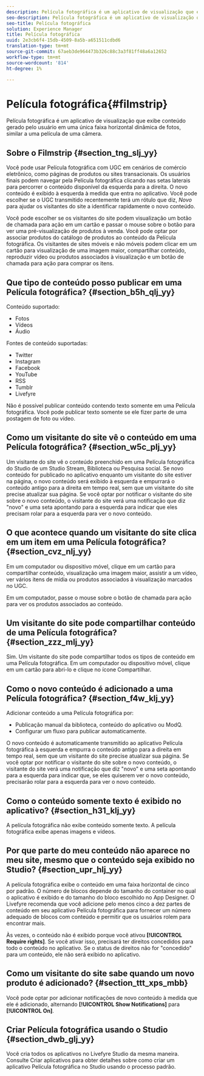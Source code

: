 ```yaml
---
description: Película fotográfica é um aplicativo de visualização que exibe conteúdo gerado pelo usuário em uma única faixa horizontal dinâmica de fotos, similar a uma película de uma câmera.
seo-description: Película fotográfica é um aplicativo de visualização que exibe conteúdo gerado pelo usuário em uma única faixa horizontal dinâmica de fotos, similar a uma película de uma câmera.
seo-title: Película fotográfica
solution: Experience Manager
title: Película fotográfica
uuid: 2e3cb6f4-15db-4509-8a5b-a651511cdbd6
translation-type: tm+mt
source-git-commit: 67aeb3de964473b326c88c3a3f81ff48a6a12652
workflow-type: tm+mt
source-wordcount: '814'
ht-degree: 1%

---
```



# Película fotográfica{#filmstrip}

Película fotográfica é um aplicativo de visualização que exibe conteúdo gerado pelo usuário em uma única faixa horizontal dinâmica de fotos, similar a uma película de uma câmera.

## Sobre o Filmstrip {#section_tng_slj_yy}

Você pode usar Película fotográfica com UGC em cenários de comércio eletrônico, como páginas de produtos ou sites transacionais. Os usuários finais podem navegar pela Película fotográfica clicando nas setas laterais para percorrer o conteúdo disponível da esquerda para a direita. O novo conteúdo é exibido à esquerda à medida que entra no aplicativo. Você pode escolher se o UGC transmitido recentemente terá um rótulo que diz, *Novo* para ajudar os visitantes do site a identificar rapidamente o novo conteúdo.

Você pode escolher se os visitantes do site podem visualização um botão de chamada para ação em um cartão e passar o mouse sobre o botão para ver uma pré-visualização de produtos à venda. Você pode optar por associar produtos do catálogo de produtos ao conteúdo da Película fotográfica. Os visitantes de sites móveis e não móveis podem clicar em um cartão para visualização de uma imagem maior, compartilhar conteúdo, reproduzir vídeo ou produtos associados à visualização e um botão de chamada para ação para comprar os itens.

## Que tipo de conteúdo posso publicar em uma Película fotográfica? {#section_b5h_qlj_yy}

Conteúdo suportado:

* Fotos
* Vídeos
* Áudio

Fontes de conteúdo suportadas:

* Twitter
* Instagram
* Facebook
* YouTube
* RSS
* Tumblr
* Livefyre

Não é possível publicar conteúdo contendo texto somente em uma Película fotográfica. Você pode publicar texto somente se ele fizer parte de uma postagem de foto ou vídeo.

## Como um visitante do site vê o conteúdo em uma Película fotográfica? {#section_w5c_plj_yy}

Um visitante do site vê o conteúdo preenchido em uma Película fotográfica do Studio de um Studio Stream, Biblioteca ou Pesquisa social. Se novo conteúdo for publicado no aplicativo enquanto um visitante do site estiver na página, o novo conteúdo será exibido à esquerda e empurrará o conteúdo antigo para a direita em tempo real, sem que um visitante do site precise atualizar sua página. Se você optar por notificar o visitante do site sobre o novo conteúdo, o visitante do site verá uma notificação que diz &quot;novo&quot; e uma seta apontando para a esquerda para indicar que eles precisam rolar para a esquerda para ver o novo conteúdo.

## O que acontece quando um visitante do site clica em um item em uma Película fotográfica? {#section_cvz_nlj_yy}

Em um computador ou dispositivo móvel, clique em um cartão para compartilhar conteúdo, visualização uma imagem maior, assistir a um vídeo, ver vários itens de mídia ou produtos associados à visualização marcados no UGC.

Em um computador, passe o mouse sobre o botão de chamada para ação para ver os produtos associados ao conteúdo.

## Um visitante do site pode compartilhar conteúdo de uma Película fotográfica? {#section_zzz_mlj_yy}

Sim. Um visitante do site pode compartilhar todos os tipos de conteúdo em uma Película fotográfica. Em um computador ou dispositivo móvel, clique em um cartão para abri-lo e clique no ícone Compartilhar.

## Como o novo conteúdo é adicionado a uma Película fotográfica? {#section_f4w_klj_yy}

Adicionar conteúdo a uma Película fotográfica por:

* Publicação manual da biblioteca, conteúdo do aplicativo ou ModQ.
* Configurar um fluxo para publicar automaticamente.

O novo conteúdo é automaticamente transmitido ao aplicativo Película fotográfica à esquerda e empurra o conteúdo antigo para a direita em tempo real, sem que um visitante do site precise atualizar sua página. Se você optar por notificar o visitante do site sobre o novo conteúdo, o visitante do site verá uma notificação que diz &quot;novo&quot; e uma seta apontando para a esquerda para indicar que, se eles quiserem ver o novo conteúdo, precisarão rolar para a esquerda para ver o novo conteúdo.

## Como o conteúdo somente texto é exibido no aplicativo? {#section_h31_klj_yy}

A película fotográfica não exibe conteúdo somente texto. A película fotográfica exibe apenas imagens e vídeos.

## Por que parte do meu conteúdo não aparece no meu site, mesmo que o conteúdo seja exibido no Studio? {#section_upr_hlj_yy}

A película fotográfica exibe o conteúdo em uma faixa horizontal de cinco por padrão. O número de blocos depende do tamanho do container no qual o aplicativo é exibido e do tamanho do bloco escolhido no App Designer. O Livefyre recomenda que você adicione pelo menos cinco a dez partes de conteúdo em seu aplicativo Película fotográfica para fornecer um número adequado de blocos com conteúdo e permitir que os usuários rolem para encontrar mais.

Às vezes, o conteúdo não é exibido porque você ativou **[!UICONTROL Require rights]**. Se você ativar isso, precisará ter direitos concedidos para todo o conteúdo no aplicativo. Se o status de direitos não for &quot;concedido&quot; para um conteúdo, ele não será exibido no aplicativo.

## Como um visitante do site sabe quando um novo produto é adicionado? {#section_ttt_xps_mbb}

Você pode optar por adicionar notificações de novo conteúdo à medida que ele é adicionado, alternando **[!UICONTROL Show Notifications]** para **[!UICONTROL On]**.

## Criar Película fotográfica usando o Studio {#section_dwb_glj_yy}

Você cria todos os aplicativos no Livefyre Studio da mesma maneira. Consulte Criar aplicativos para obter detalhes sobre como criar um aplicativo Película fotográfica no Studio usando o processo padrão.